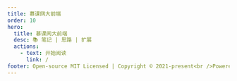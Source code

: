 ```yaml
---
title: 慕课网大前端
order: 10
hero:
  title: 慕课网大前端
  desc: 📚 笔记 | 思路 | 扩展
  actions:
    - text: 开始阅读
      link: /
footer: Open-source MIT Licensed | Copyright © 2021-present<br />Powered by wuxiao.io
---
```

